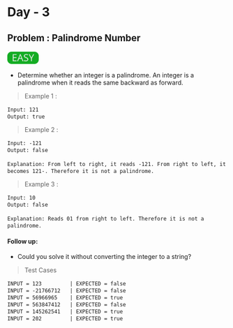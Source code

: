 # Day - 3

## Problem : Palindrome Number
<img src="../.assets/easy.png" height="30px">

- Determine whether an integer is a palindrome. An integer is a palindrome when it reads the same backward as forward.

> Example 1 :

```
Input: 121
Output: true
```

> Example 2 :

```
Input: -121
Output: false

Explanation: From left to right, it reads -121. From right to left, it becomes 121-. Therefore it is not a palindrome.
```

> Example 3 :

```
Input: 10
Output: false

Explanation: Reads 01 from right to left. Therefore it is not a palindrome.
```

#### Follow up:

- Could you solve it without converting the integer to a string?

> Test Cases

```
INPUT = 123         | EXPECTED = false
INPUT = -21766712   | EXPECTED = false
INPUT = 56966965    | EXPECTED = true
INPUT = 563847412   | EXPECTED = false
INPUT = 145262541   | EXPECTED = true
INPUT = 202         | EXPECTED = true
```
